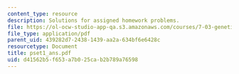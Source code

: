 ```yaml
---
content_type: resource
description: Solutions for assigned homework problems.
file: https://ol-ocw-studio-app-qa.s3.amazonaws.com/courses/7-03-genetics-fall-2004/d41562b5f653a7b025cab2b789a76598_pset1_ans.pdf
file_type: application/pdf
parent_uid: 439282d7-2438-1439-aa2a-634bf6e6428c
resourcetype: Document
title: pset1_ans.pdf
uid: d41562b5-f653-a7b0-25ca-b2b789a76598
---
```

